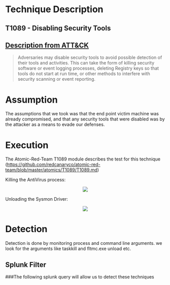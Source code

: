 # Technique Description

## T1089 - Disabling Security Tools
## [Description from ATT&CK](https://attack.mitre.org/techniques/T1089/)
<blockquote>
Adversaries may disable security tools to avoid possible detection of their tools and activities. This can take the form of killing security software or event logging processes, deleting Registry keys so that tools do not start at run time, or other methods to interfere with security scanning or event reporting.
</blockquote>

# Assumption
The assumptions that we took was that the end point victim machine was already compromised, and that any security tools that were disabled was by the attacker as a means to evade our defenses.

# Execution
The Atomic-Red-Team T1089 module describes the test for this technique (https://github.com/redcanaryco/atomic-red-team/blob/master/atomics/T1089/T1089.md)

Killing the AntiVirus process:

<p align="center">
  <img src="https://github.com/ayusuf15/DPI911SSA-Project-Group3/blob/master/Defense-Evasion/Disabling%20Security%20Tools%20-%20T1089/Screenshots/Disabling-Antivirus.PNG">
</p>

Unloading the Sysmon Driver:

<p align="center">
  <img src="https://github.com/ayusuf15/DPI911SSA-Project-Group3/blob/master/Defense-Evasion/Disabling%20Security%20Tools%20-%20T1089/Screenshots/Disabling-Sysmon.PNG">
</p>

# Detection
Detection is done by monitoring process and command line arguments. we look for the arguments like taskkill and fltmc.exe unload etc.

## Splunk Filter
###The following splunk query will allow us to detect these techniques
